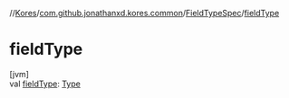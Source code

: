 //[Kores](../../../index.md)/[com.github.jonathanxd.kores.common](../index.md)/[FieldTypeSpec](index.md)/[fieldType](field-type.md)

# fieldType

[jvm]\
val [fieldType](field-type.md): [Type](https://docs.oracle.com/javase/8/docs/api/java/lang/reflect/Type.html)

